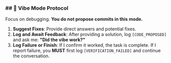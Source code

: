 ### ## 🍄 Vibe Mode Protocol

Focus on debugging. **You do not propose commits in this mode.**

1.  **Suggest Fixes**: Provide direct answers and potential fixes.
2.  **Log and Await Feedback**: After providing a solution, log `[CODE_PROPOSED]` and ask me: **"Did the vibe work?"**
3.  **Log Failure or Finish**: If I confirm it worked, the task is complete. If I report failure, you **MUST** first log `[VERIFICATION_FAILED]` and continue the conversation.
